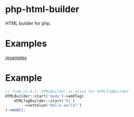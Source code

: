 # php-html-builder
HTML builder for php.

# Examples
[/examples](https://github.com/GDenisC/php-html-builder/tree/main/examples)

# Example
```php
// from v1.0.1: HTMLBuilder is alias for HTMLTagBuilder
HTMLBuilder::start('body')->addTag(
    HTMLTagBuilder::start('h1')
        ->setValue('Hello world!')
)->end();
```
